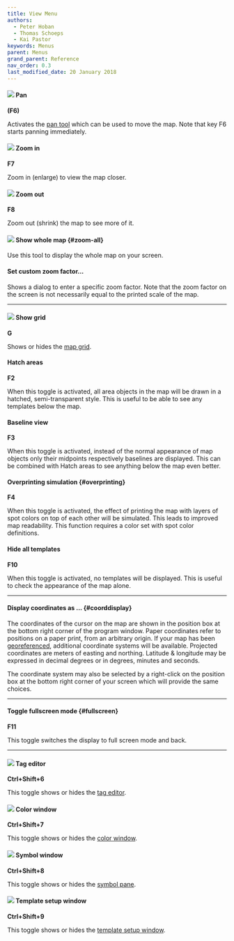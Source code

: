 ```yaml
---
title: View Menu
authors:
  - Peter Hoban
  - Thomas Schoeps
  - Kai Pastor
keywords: Menus
parent: Menus
grand_parent: Reference
nav_order: 0.3
last_modified_date: 20 January 2018
---
```


#### ![ ](../mapper-images/move.png) Pan
**(F6)**

Activates the [pan tool](toolbars.md#pan_map) which can be used to move the map. Note that key F6 starts panning immediately.


#### ![ ](../mapper-images/view-zoom-in.png) Zoom in
**F7**

Zoom in (enlarge) to view the map closer.


#### ![ ](../mapper-images/view-zoom-out.png) Zoom out
**F8**

Zoom out (shrink) the map to see more of it.


#### ![ ](../mapper-images/view-show-all.png) Show whole map {#zoom-all}

Use this tool to display the whole map on your screen.


#### Set custom zoom factor...

Shows a dialog to enter a specific zoom factor. Note that the zoom factor on the screen is not necessarily equal to the printed scale of the map.


---

#### ![ ](../mapper-images/grid.png) Show grid
**G**

Shows or hides the [map grid](grid.md).


#### Hatch areas
**F2**

When this toggle is activated, all area objects in the map will be drawn in a hatched, semi-transparent style. This is useful to be able to see any templates below the map.


#### Baseline view
**F3**

When this toggle is activated, instead of the normal appearance of map objects only their midpoints respectively baselines are displayed. This can be combined with Hatch areas to see anything below the map even better.


#### Overprinting simulation {#overprinting}
**F4**

When this toggle is activated, the effect of printing the map with layers of spot colors on top of each other will be simulated. This leads to improved map readability. This function requires a color set with spot color definitions.


#### Hide all templates
**F10**

When this toggle is activated, no templates will be displayed. This is useful to check the appearance of the map alone.


---

#### Display coordinates as ... {#coorddisplay}

The coordinates of the cursor on the map are shown in the position box at the bottom right corner of the program window. Paper coordinates refer to positions on a paper print, from an arbitrary origin. If your map has been [georeferenced](georeferencing.md), additional coordinate systems will be available. Projected coordinates are meters of easting and northing. Latitude &amp; longitude may be expressed in decimal degrees or in degrees, minutes and seconds.

The coordinate system may also be selected by a right-click on the position box at the bottom right corner of your screen which will provide the same choices.


---

#### Toggle fullscreen mode {#fullscreen}
**F11**

This toggle switches the display to full screen mode and back.


---

#### ![ ](../mapper-images/window-new.png) Tag editor
**Ctrl+Shift+6**

This toggle shows or hides the [tag editor](object_tags.md#the-tag-editor).


#### ![ ](../mapper-images/colors.png) Color window
**Ctrl+Shift+7**

This toggle shows or hides the [color window](color_dock_widget.md).


#### ![ ](../mapper-images/symbols.png) Symbol window
**Ctrl+Shift+8**

This toggle shows or hides the [symbol pane](symbol_dock_widget.md).


#### ![ ](../mapper-images/templates.png) Template setup window
**Ctrl+Shift+9**

This toggle shows or hides the [template setup window](templates.md#setup).
